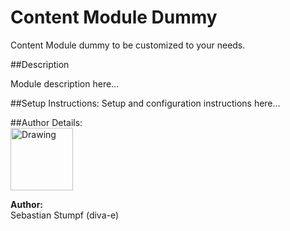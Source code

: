 Content Module Dummy 
=================
Content Module dummy to be customized to your needs.

##Description

Module description here...

##Setup Instructions:
Setup and configuration instructions here...

##Author Details:
<br />
<img src="http://lorempixel.com/100/100" alt="Drawing" style="width: 100px;"/>

__Author:__       
Sebastian Stumpf (diva-e)       